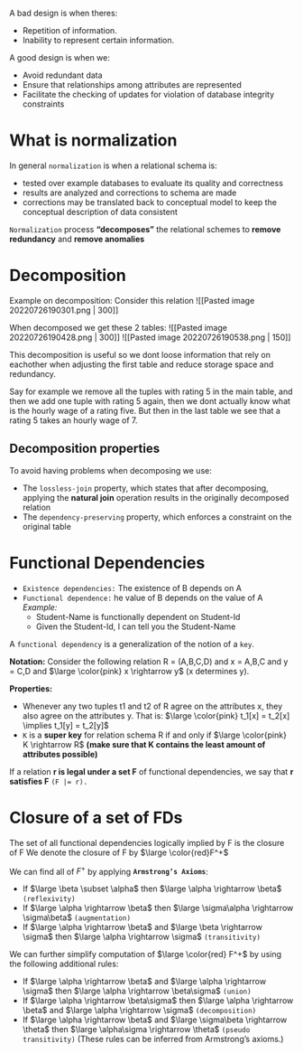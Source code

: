 A bad design is when theres:
- Repetition of information.
- Inability to represent certain information.

A good design is when we:
- Avoid redundant data
- Ensure that relationships among attributes are represented
- Facilitate the checking of updates for violation of database integrity constraints
# What is normalization

In general `normalization` is when a relational schema is:
- tested over example databases to evaluate its quality and correctness
- results are analyzed and corrections to schema are made
- corrections may be translated back to conceptual model to keep the conceptual description of data consistent

`Normalization` process **“decomposes”** the relational schemes to **remove redundancy** and **remove anomalies**

# Decomposition
Example on decomposition:
Consider this relation
![[Pasted image 20220726190301.png | 300]]

When decomposed we get these 2 tables:
![[Pasted image 20220726190428.png | 300]]
![[Pasted image 20220726190538.png | 150]]

This decomposition is useful so we dont loose information that rely on eachother when adjusting the first table and reduce storage space and redundancy.

Say for example we remove all the tuples with rating 5 in the main table, and then we add one tuple with rating 5 again, then we dont actually know what is the hourly wage of a rating five. But then in the last table we see that a rating 5 takes an hourly wage of 7.

## Decomposition properties
To avoid having problems when decomposing we use:
- The `lossless-join` property, which states that after decomposing, applying the **natural join** operation results in the originally decomposed relation
- The `dependency-preserving` property, which enforces a constraint on the original table

# Functional Dependencies
- `Existence dependencies:` The existence of B depends on A
- `Functional dependence:` he value of B depends on the value of A
	*Example:*
	- Student-Name is functionally dependent on Student-Id
	- Given the Student-Id, I can tell you the Student-Name

A `functional dependency` is a generalization of the notion of a `key`.

**Notation:**
Consider the following relation R = (A,B,C,D) and x = A,B,C and y = C,D and $\large \color{pink} x \rightarrow y$  (x determines y).

**Properties:**
- Whenever any two tuples t1 and t2 of R agree on the attributes x, they also agree on the attributes y.
	That is: $\large \color{pink} t_1[x] = t_2[x] \implies t_1[y] = t_2[y]$ 
-  `K` is a **super key** for relation schema R if and only if $\large \color{pink} K \rightarrow R$ **(make sure that K contains the least amount of attributes possible)**

If a relation **r is legal under a set F** of functional dependencies, we say that **r satisfies F** `(F |= r).`

# Closure of a set of FDs
The set of all functional dependencies logically implied by F is the closure of F
We denote the closure of F by  $\large \color{red}F^+$

We can find all of $F^+$ by applying  **`Armstrong’s Axioms`**:
- If $\large \beta \subset \alpha$ then $\large \alpha \rightarrow \beta$ `(reflexivity)` 
- If $\large \alpha \rightarrow \beta$ then $\large \sigma\alpha \rightarrow \sigma\beta$ `(augmentation)`
- If $\large \alpha \rightarrow \beta$ and $\large \beta \rightarrow \sigma$ then $\large \alpha \rightarrow \sigma$ `(transitivity)`

We can further simplify computation of $\large \color{red} F^+$ by using the following additional rules:
- If $\large \alpha \rightarrow \beta$ and $\large \alpha \rightarrow \sigma$ then $\large \alpha \rightarrow \beta\sigma$ `(union)`
- If $\large \alpha \rightarrow \beta\sigma$ then $\large \alpha \rightarrow \beta$ and $\large \alpha \rightarrow \sigma$ `(decomposition)`
- If $\large \alpha \rightarrow \beta$ and $\large \sigma\beta \rightarrow \theta$ then $\large \alpha\sigma \rightarrow \theta$ `(pseudo transitivity)`
(These rules can be inferred from Armstrong’s axioms.)
